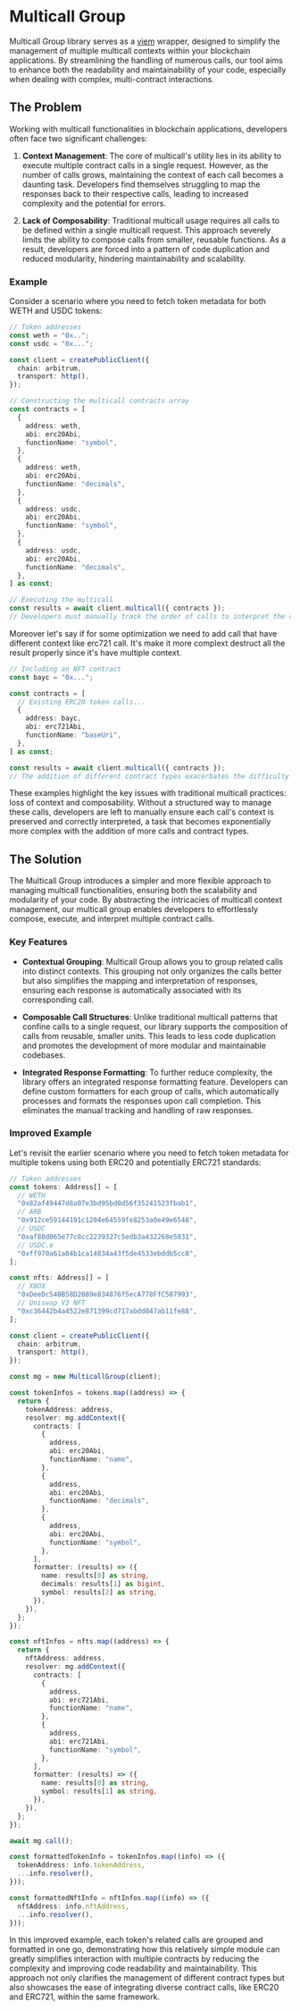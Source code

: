 # Multicall Group

Multicall Group library serves as a [viem](https://github.com/wevm/viem) wrapper, designed to simplify the management of multiple multicall contexts within your blockchain applications. By streamlining the handling of numerous calls, our tool aims to enhance both the readability and maintainability of your code, especially when dealing with complex, multi-contract interactions.

## The Problem

Working with multicall functionalities in blockchain applications, developers often face two significant challenges:

1. **Context Management**: The core of multicall's utility lies in its ability to execute multiple contract calls in a single request. However, as the number of calls grows, maintaining the context of each call becomes a daunting task. Developers find themselves struggling to map the responses back to their respective calls, leading to increased complexity and the potential for errors.

2. **Lack of Composability**: Traditional multicall usage requires all calls to be defined within a single multicall request. This approach severely limits the ability to compose calls from smaller, reusable functions. As a result, developers are forced into a pattern of code duplication and reduced modularity, hindering maintainability and scalability.

### Example

Consider a scenario where you need to fetch token metadata for both WETH and USDC tokens:

```ts
// Token addresses
const weth = "0x..";
const usdc = "0x...";

const client = createPublicClient({
  chain: arbitrum,
  transport: http(),
});

// Constructing the multicall contracts array
const contracts = [
  {
    address: weth,
    abi: erc20Abi,
    functionName: "symbol",
  },
  {
    address: weth,
    abi: erc20Abi,
    functionName: "decimals",
  },
  {
    address: usdc,
    abi: erc20Abi,
    functionName: "symbol",
  },
  {
    address: usdc,
    abi: erc20Abi,
    functionName: "decimals",
  },
] as const;

// Executing the multicall
const results = await client.multicall({ contracts });
// Developers must manually track the order of calls to interpret the results correctly.
```

Moreover let's say if for some optimization we need to add call that have different context like erc721 call. It's make it more complext destruct all the result properly since it's have multiple context.

```ts
// Including an NFT contract
const bayc = "0x...";

const contracts = [
  // Existing ERC20 token calls...
  {
    address: bayc,
    abi: erc721Abi,
    functionName: "baseUri",
  },
] as const;

const results = await client.multicall({ contracts });
// The addition of different contract types exacerbates the difficulty in result management.
```

These examples highlight the key issues with traditional multicall practices: loss of context and composability. Without a structured way to manage these calls, developers are left to manually ensure each call's context is preserved and correctly interpreted, a task that becomes exponentially more complex with the addition of more calls and contract types.

## The Solution

The Multicall Group introduces a simpler and more flexible approach to managing multicall functionalities, ensuring both the scalability and modularity of your code. By abstracting the intricacies of multicall context management, our multicall group enables developers to effortlessly compose, execute, and interpret multiple contract calls.

### Key Features

- **Contextual Grouping**: Multicall Group allows you to group related calls into distinct contexts. This grouping not only organizes the calls better but also simplifies the mapping and interpretation of responses, ensuring each response is automatically associated with its corresponding call.

- **Composable Call Structures**: Unlike traditional multicall patterns that confine calls to a single request, our library supports the composition of calls from reusable, smaller units. This leads to less code duplication and promotes the development of more modular and maintainable codebases.

- **Integrated Response Formatting**: To further reduce complexity, the library offers an integrated response formatting feature. Developers can define custom formatters for each group of calls, which automatically processes and formats the responses upon call completion. This eliminates the manual tracking and handling of raw responses.

### Improved Example

Let's revisit the earlier scenario where you need to fetch token metadata for multiple tokens using both ERC20 and potentially ERC721 standards:

```ts
// Token addresses
const tokens: Address[] = [
  // WETH
  "0x82af49447d8a07e3bd95bd0d56f35241523fbab1",
  // ARB
  "0x912ce59144191c1204e64559fe8253a0e49e6548",
  // USDC
  "0xaf88d065e77c8cc2239327c5edb3a432268e5831",
  // USDC.e
  "0xff970a61a04b1ca14834a43f5de4533ebddb5cc8",
];

const nfts: Address[] = [
  // XBOX
  "0xDeeDc540B58D2089e834876f5ecA778FfC507993",
  // Uniswap V3 NFT
  "0xc36442b4a4522e871399cd717abdd847ab11fe88",
];

const client = createPublicClient({
  chain: arbitrum,
  transport: http(),
});

const mg = new MulticallGroup(client);

const tokenInfos = tokens.map((address) => {
  return {
    tokenAddress: address,
    resolver: mg.addContext({
      contracts: [
        {
          address,
          abi: erc20Abi,
          functionName: "name",
        },
        {
          address,
          abi: erc20Abi,
          functionName: "decimals",
        },
        {
          address,
          abi: erc20Abi,
          functionName: "symbol",
        },
      ],
      formatter: (results) => ({
        name: results[0] as string,
        decimals: results[1] as bigint,
        symbol: results[2] as string,
      }),
    }),
  };
});

const nftInfos = nfts.map((address) => {
  return {
    nftAddress: address,
    resolver: mg.addContext({
      contracts: [
        {
          address,
          abi: erc721Abi,
          functionName: "name",
        },
        {
          address,
          abi: erc721Abi,
          functionName: "symbol",
        },
      ],
      formatter: (results) => ({
        name: results[0] as string,
        symbol: results[1] as string,
      }),
    }),
  };
});

await mg.call();

const formattedTokenInfo = tokenInfos.map((info) => ({
  tokenAddress: info.tokenAddress,
  ...info.resolver(),
}));

const formattedNftInfo = nftInfos.map((info) => ({
  nftAddress: info.nftAddress,
  ...info.resolver(),
}));
```

In this improved example, each token's related calls are grouped and formatted in one go, demonstrating how this relatively simple module can greatly simplifies interaction with multiple contracts by reducing the complexity and improving code readability and maintainability. This approach not only clarifies the management of different contract types but also showcases the ease of integrating diverse contract calls, like ERC20 and ERC721, within the same framework.
